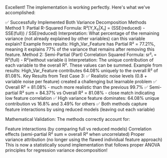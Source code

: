 Excellent! The implementation is working perfectly. Here's what we've accomplished:

✅ Successfully Implemented Both Variance Decomposition Methods
Method 1: Partial R-Squared
Formula: R²[Y,X₂|X₁] = (SSE(reduced) - SSE(full)) / SSE(reduced)
Interpretation: What percentage of the remaining variance (not already explained by other variables) can this variable explain?
Example from results: High_Var_Feature has Partial R² = 77.21%, meaning it explains 77% of the variance that remains after removing this feature.
Method 2: Semi-Partial (Part) Correlation Squared
Formula: sr²ᵢ = R²(full) - R²(without variable i)
Interpretation: The unique contribution of each variable to the overall R². These values can be summed.
Example from results: High_Var_Feature contributes 64.08% uniquely to the overall R² of 81.08%.
Key Results from Test Case 3:
✅ Realistic noise levels (0.8 + variable noise per feature) created a challenging but learnable problem
✅ Overall R² = 81.08% - much more realistic than the previous 99.7%
✅ Semi-partial R² sum = 84.37% vs Overall R² = 81.08% - close match indicating low feature correlation
✅ High variance feature dominates: 64.08% unique contribution vs 16.8% and 3.49% for others
✅ Both methods capture feature interactions by using reduced models (leaving out each variable)

Mathematical Validation:
The methods correctly account for:

Feature interactions (by comparing full vs reduced models)
Correlation effects (semi-partial R² sum ≈ overall R² when uncorrelated)
Proper variance attribution (no longer using the flawed individual feature approach)
This is now a statistically sound implementation that follows proper ANOVA principles for regression variance decomposition!